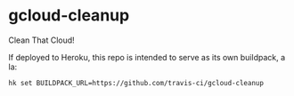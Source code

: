 # gcloud-cleanup
Clean That Cloud!

If deployed to Heroku, this repo is intended to serve as its own buildpack, a la:

```
hk set BUILDPACK_URL=https://github.com/travis-ci/gcloud-cleanup
```

